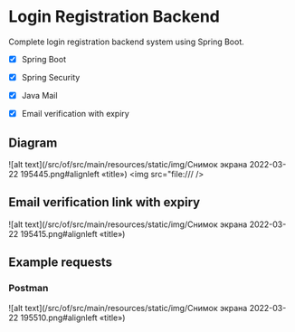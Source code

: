 # Login Registration Backend 

Complete login registration backend system using Spring Boot.

- [x] Spring Boot
- [x] Spring Security
- [x] Java Mail
- [x] Email verification with expiry


## Diagram
![alt text](/src/of/src/main/resources/static/img/Снимок экрана 2022-03-22 195445.png#alignleft «title»)
<img src="file:/// />

## Email verification link with expiry
![alt text](/src/of/src/main/resources/static/img/Снимок экрана 2022-03-22 195415.png#alignleft «title»)

## Example requests
### Postman
![alt text](/src/of/src/main/resources/static/img/Снимок экрана 2022-03-22 195510.png#alignleft «title»)
